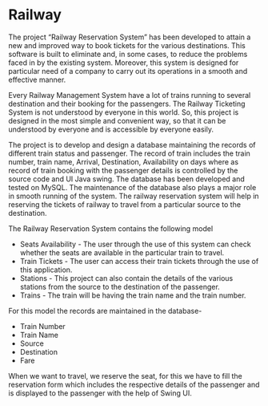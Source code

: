 # Railway

The project “Railway Reservation System” has been developed to attain a new and improved way to book tickets for the various destinations. This software is built to eliminate and, in some cases, to reduce the problems faced in by the existing system. Moreover, this system is designed for particular need of a company to carry out its operations in a smooth and effective manner.


Every Railway Management System have a lot of trains running to several destination and their booking for the passengers. The Railway Ticketing System is not understood by everyone in this world. So, this project is designed in the most simple and convenient way, so that it can be understood by everyone and is accessible by everyone easily.

The project is to develop and design a database maintaining the records of different train status and passenger. The record of train includes the train number, train name, Arrival, Destination, Availability on days where as record of train booking with the passenger details is controlled by the source code and UI Java swing. The database has been developed and tested on MySQL. The maintenance of the database also plays a major role in smooth running of the system. The railway reservation system will help in reserving the tickets of railway to travel from a particular source to the destination.


The Railway Reservation System contains the following model

- Seats Availability - The user through the use of this system can check whether the seats are available in the particular train to travel.
- Train Tickets - The user can access their train tickets through the use of this application.
- Stations - This project can also contain the details of the various stations from the source to the destination of the passenger.
- Trains - The train will be having the train name and the train number.




For this model the records are maintained in the database-
- Train Number
- Train Name
- Source
- Destination
- Fare

When we want to travel, we reserve the seat, for this we have to fill the reservation form which includes the respective details of the passenger and is displayed to the passenger with the help of Swing UI.
